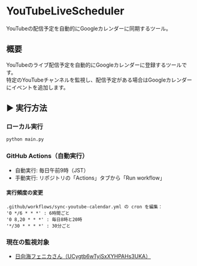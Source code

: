# YouTubeLiveScheduler
YouTubeの配信予定を自動的にGoogleカレンダーに同期するツール。

## 概要
YouTubeのライブ配信予定を自動的にGoogleカレンダーに登録するツールです。  
特定のYouTubeチャンネルを監視し、配信予定がある場合はGoogleカレンダーにイベントを追加します。  


## ▶️ 実行方法
### ローカル実行
```bash
python main.py
```
### GitHub Actions（自動実行）

- 自動実行: 毎日午前9時（JST）
- 手動実行: リポジトリの「Actions」タブから「Run workflow」

#### 実行頻度の変更
```
.github/workflows/sync-youtube-calendar.yml の cron を編集：
'0 */6 * * *' : 6時間ごと
'0 8,20 * * *' : 毎日8時と20時
'*/30 * * * *' : 30分ごと
```

### 現在の監視対象
- [日向海フェニカさん（UCygtb6wTyiSxXYHPAHs3UKA）](https://www.youtube.com/@hinamiphoenica)
